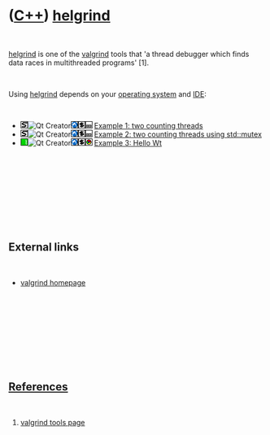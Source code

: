 



 

 

 

 

 

([C++](Cpp.htm)) [helgrind](CppHelgrind.htm)
============================================

 

[helgrind](CppHelgrind.htm) is one of the [valgrind](CppValgrind.htm)
tools that 'a thread debugger which finds data races in multithreaded
programs' \[1\].

 

Using [helgrind](CppHelgrind.htm) depends on your [operating
system](CppOs.htm) and [IDE](CppIde.htm):

 

-   ![STL](PicStl.png)![Qt
    Creator](PicQtCreator.png)![Lubuntu](PicLubuntu.png)![console](PicConsole.png)![Desktop](PicDesktop.png)
    [Example 1: two counting threads](CppHelgrindExample1.htm)
-   ![STL](PicStl.png)![Qt
    Creator](PicQtCreator.png)![Lubuntu](PicLubuntu.png)![console](PicConsole.png)![Desktop](PicDesktop.png)
    [Example 2: two counting threads using
    std::mutex](CppHelgrindExample2.htm)
-   ![Wt](PicWt.png)![Qt
    Creator](PicQtCreator.png)![Lubuntu](PicLubuntu.png)![console](PicConsole.png)![Web](PicWeb.png)
    [Example 3: Hello Wt](CppHelgrindExample3.htm)

 

 

 

 

 

External links
--------------

 

-   [valgrind homepage](http://valgrind.org)

 

 

 

 

 

[References](CppReferences.htm)
-------------------------------

 

1.  [valgrind tools page](http://valgrind.org/info/tools.html)

 

 

 

 

 





 



